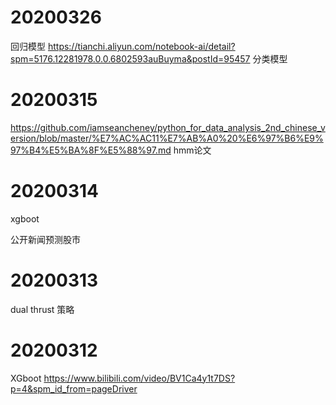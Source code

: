 

# 20200326

回归模型  https://tianchi.aliyun.com/notebook-ai/detail?spm=5176.12281978.0.0.6802593auBuyma&postId=95457
分类模型

# 20200315
 
https://github.com/iamseancheney/python_for_data_analysis_2nd_chinese_version/blob/master/%E7%AC%AC11%E7%AB%A0%20%E6%97%B6%E9%97%B4%E5%BA%8F%E5%88%97.md
hmm论文

# 20200314
 xgboot 
 
 公开新闻预测股市



# 20200313
 dual thrust 策略


# 20200312



XGboot 
https://www.bilibili.com/video/BV1Ca4y1t7DS?p=4&spm_id_from=pageDriver
